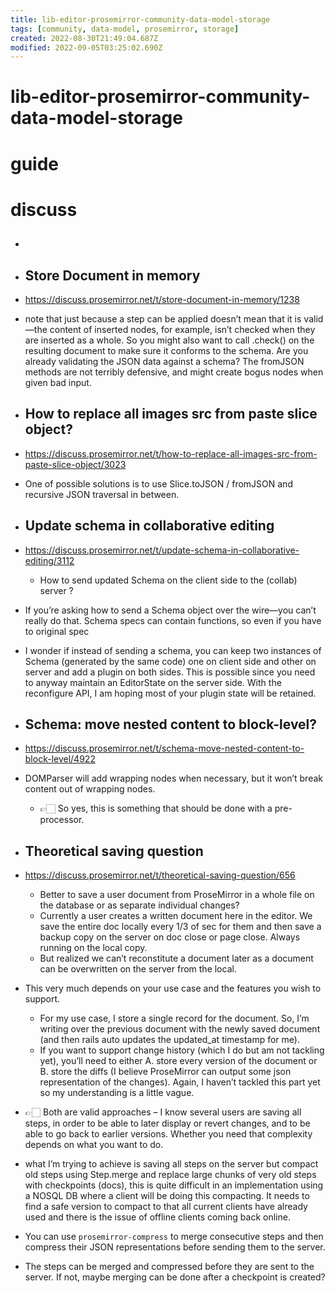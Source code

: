 ```yaml
---
title: lib-editor-prosemirror-community-data-model-storage
tags: [community, data-model, prosemirror, storage]
created: 2022-08-30T21:49:04.687Z
modified: 2022-09-05T03:25:02.690Z
---
```


# lib-editor-prosemirror-community-data-model-storage

# guide

# discuss
- ## 

- ## Store Document in memory
- https://discuss.prosemirror.net/t/store-document-in-memory/1238
- note that just because a step can be applied doesn’t mean that it is valid—the content of inserted nodes, for example, isn’t checked when they are inserted as a whole. So you might also want to call .check() on the resulting document to make sure it conforms to the schema. Are you already validating the JSON data against a schema? The fromJSON methods are not terribly defensive, and might create bogus nodes when given bad input.

- ## How to replace all images src from paste slice object?
- https://discuss.prosemirror.net/t/how-to-replace-all-images-src-from-paste-slice-object/3023
- One of possible solutions is to use Slice.toJSON / fromJSON and recursive JSON traversal in between.

- ## Update schema in collaborative editing
- https://discuss.prosemirror.net/t/update-schema-in-collaborative-editing/3112
  - How to send updated Schema on the client side to the (collab) server ?
- If you’re asking how to send a Schema object over the wire—you can’t really do that. Schema specs can contain functions, so even if you have to original spec
- I wonder if instead of sending a schema, you can keep two instances of Schema (generated by the same code) one on client side and other on server and add a plugin on both sides. This is possible since you need to anyway maintain an EditorState on the server side. With the reconfigure API, I am hoping most of your plugin state will be retained.

- ## Schema: move nested content to block-level?
- https://discuss.prosemirror.net/t/schema-move-nested-content-to-block-level/4922
- DOMParser will add wrapping nodes when necessary, but it won’t break content out of wrapping nodes. 
  - 👉🏻️ So yes, this is something that should be done with a pre-processor.

- ## Theoretical saving question
- https://discuss.prosemirror.net/t/theoretical-saving-question/656
  - Better to save a user document from ProseMirror in a whole file on the database or as separate individual changes?
  - Currently a user creates a written document here in the editor. We save the entire doc locally every 1/3 of sec for them and then save a backup copy on the server on doc close or page close. Always running on the local copy.
  - But realized we can’t reconstitute a document later as a document can be overwritten on the server from the local.

- This very much depends on your use case and the features you wish to support. 
  - For my use case, I store a single record for the document. So, I’m writing over the previous document with the newly saved document (and then rails auto updates the updated_at timestamp for me).
  - If you want to support change history (which I do but am not tackling yet), you’ll need to either A. store every version of the document or B. store the diffs (I believe ProseMirror can output some json representation of the changes). Again, I haven’t tackled this part yet so my understanding is a little vague.

- 👉🏻 Both are valid approaches – I know several users are saving all steps, in order to be able to later display or revert changes, and to be able to go back to earlier versions. Whether you need that complexity depends on what you want to do.

- what I’m trying to achieve is saving all steps on the server but compact old steps using Step.merge and replace large chunks of very old steps with checkpoints (docs), this is quite difficult in an implementation using a NOSQL DB where a client will be doing this compacting. It needs to find a safe version to compact to that all current clients have already used and there is the issue of offline clients coming back online.

- You can use `prosemirror-compress` to merge consecutive steps and then compress their JSON representations before sending them to the server.
- The steps can be merged and compressed before they are sent to the server. If not, maybe merging can be done after a checkpoint is created?
